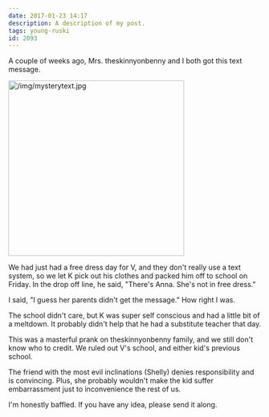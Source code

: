 ```yaml
---
date: 2017-01-23 14:17
description: A description of my post.
tags: young-ruski
id: 2093
---
```

A couple of weeks ago, Mrs. theskinnyonbenny and I both got this text message.

<a class="lightview centered" href="/img/mysterytext.jpg" data-lightview-caption="" data-lightview-group="group1"><img src="/img/mysterytext.jpg" alt="/img/mysterytext.jpg" width="350px"><br><span class="caption"></span></a>

We had just had a free dress day for V, and they don't really use a text system, so we let K pick out his clothes and packed him off to school on Friday.  In the drop off line, he said, "There's Anna.  She's not in free dress."
<!--more-->
I said, "I guess her parents didn't get the message."  How right I was.

The school didn't care, but K was super self conscious and had a little bit of a meltdown.  It probably didn't help that he had a substitute teacher that day.

This was a masterful prank on theskinnyonbenny family, and we still don't know who to credit.  We ruled out V's school, and either kid's previous school.

The friend with the most evil inclinations (Shelly) denies responsibility and is convincing.  Plus, she probably wouldn't make the kid suffer embarrassment just to inconvenience the rest of us.

I'm honestly baffled.  If you have any idea, please send it along.